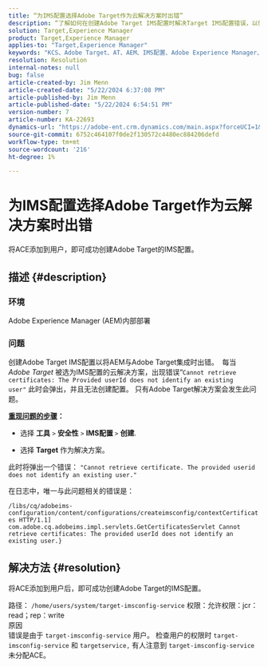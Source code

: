 ```yaml
---
title: “为IMS配置选择Adobe Target作为云解决方案时出错”
description: “了解如何在创建Adobe Target IMS配置时解决Target IMS配置错误，以便将AEM与Target集成。”
solution: Target,Experience Manager
product: Target,Experience Manager
applies-to: "Target,Experience Manager"
keywords: "KCS、Adobe Target、AT、AEM、IMS配置、Adobe Experience Manager、故障排除、ACE"
resolution: Resolution
internal-notes: null
bug: false
article-created-by: Jim Menn
article-created-date: "5/22/2024 6:37:08 PM"
article-published-by: Jim Menn
article-published-date: "5/22/2024 6:54:51 PM"
version-number: 7
article-number: KA-22693
dynamics-url: "https://adobe-ent.crm.dynamics.com/main.aspx?forceUCI=1&pagetype=entityrecord&etn=knowledgearticle&id=000d9d47-6a18-ef11-9f8a-6045bd006268"
source-git-commit: 6752c464107f0de2f130572c4480ec884206defd
workflow-type: tm+mt
source-wordcount: '216'
ht-degree: 1%

---
```


# 为IMS配置选择Adobe Target作为云解决方案时出错


将ACE添加到用户，即可成功创建Adobe Target的IMS配置。

## 描述 {#description}


### 环境

Adobe Experience Manager (AEM)内部部署

### 问题

创建Adobe Target IMS配置以将AEM与Adobe Target集成时出错。  每当 *Adobe Target* 被选为IMS配置的云解决方案，出现错误“`Cannot retrieve certificates: The Provided userId does not identify an existing user"` 此时会弹出，并且无法创建配置。 只有Adobe Target解决方案会发生此问题。



<b><u>重现问题的步骤</u>：</b>

- 选择 <b>工具</b> `>`  <b>安全性</b> `>`  <b>IMS配置 </b>`>`  <b>创建</b>.


- 选择 <b>Target</b> 作为解决方案。


此时将弹出一个错误： `"Cannot retrieve certificate. The provided userid does not identify an existing user."`

在日志中，唯一与此问题相关的错误是：

`/libs/cq/adobeims-configuration/content/configurations/createimsconfig/contextCertificates HTTP/1.1]  com.adobe.cq.adobeims.impl.servlets.GetCertificatesServlet Cannot retrieve certificates: The provided userId does not identify an existing user.}`


## 解决方法 {#resolution}


将ACE添加到用户后，即可成功创建Adobe Target的IMS配置。

路径： `/home/users/system/target-imsconfig-service` 权限：允许权限：jcr：read；rep：write
<br>原因<br>
错误是由于 `target-imsconfig-service` 用户。 检查用户的权限时 `target-imsconfig-service` 和 `targetservice,` 有人注意到 `target-imsconfig-service` 未分配ACE。
